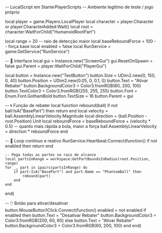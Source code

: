 -- LocalScript em StarterPlayerScripts
-- Ambiente legítimo de teste / jogo próprio

local player = game.Players.LocalPlayer
local character = player.Character or player.CharacterAdded:Wait()
local root = character:WaitForChild("HumanoidRootPart")

local range = 20               -- raio de detecção maior
local baseReboundForce = 100   -- força base
local enabled = false
local RunService = game:GetService("RunService")

-- 🧱 Interface
local gui = Instance.new("ScreenGui")
gui.ResetOnSpawn = false
gui.Parent = player:WaitForChild("PlayerGui")

local button = Instance.new("TextButton")
button.Size = UDim2.new(0, 150, 0, 40)
button.Position = UDim2.new(0.05, 0, 0.1, 0)
button.Text = "Ativar Rebater"
button.BackgroundColor3 = Color3.fromRGB(60, 200, 100)
button.TextColor3 = Color3.fromRGB(255, 255, 255)
button.Font = Enum.Font.GothamBold
button.TextSize = 16
button.Parent = gui

-- 🌀 Função de rebater
local function rebound(ball)
	if not ball:IsA("BasePart") then return end
	local velocity = ball.AssemblyLinearVelocity.Magnitude
	local direction = (ball.Position - root.Position).Unit
	local reboundForce = baseReboundForce + (velocity * 0.5) -- quanto mais rápida a bola, maior a força
	ball.AssemblyLinearVelocity = direction * reboundForce
end

-- 🔄 Loop contínuo e reativo
RunService.Heartbeat:Connect(function()
	if not enabled then return end

	-- Pega todas as partes no raio de alcance
	local partsInRange = workspace:GetPartBoundsInRadius(root.Position, range)
	for _, part in ipairs(partsInRange) do
		if part:IsA("BasePart") and part.Name == "PhantomBall" then
			rebound(part)
		end
	end
end)

-- 🖱️ Botão para ativar/desativar
button.MouseButton1Click:Connect(function()
	enabled = not enabled
	if enabled then
		button.Text = "Desativar Rebater"
		button.BackgroundColor3 = Color3.fromRGB(200, 60, 60)
	else
		button.Text = "Ativar Rebater"
		button.BackgroundColor3 = Color3.fromRGB(60, 200, 100)
	end
end)
